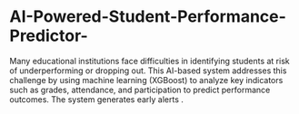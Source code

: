 # AI-Powered-Student-Performance-Predictor-
Many educational institutions face difficulties in identifying students at risk of underperforming or dropping out. This AI-based system addresses this challenge by using machine learning (XGBoost) to analyze key indicators such as grades, attendance, and participation to predict performance outcomes. The system generates early alerts .
